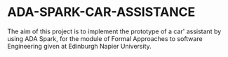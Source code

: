 # ADA-SPARK-CAR-ASSISTANCE

The aim of this project is to implement the prototype of a car' assistant by using
ADA Spark, for the module of Formal Approaches to software Engineering given at Edinburgh Napier University.




